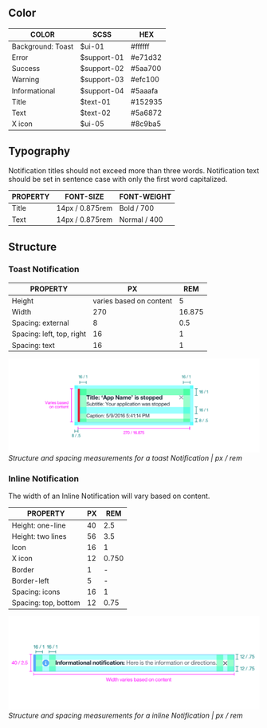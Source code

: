 ## Color

| COLOR         | SCSS        | HEX     |
|---------------|-------------|---------|
| Background: Toast    | $ui-01      | #ffffff |
| Error         | $support-01 | #e71d32 |
| Success       | $support-02 | #5aa700 |
| Warning       | $support-03 | #efc100 |
| Informational | $support-04 | #5aaafa |
| Title         | $text-01    | #152935 |
| Text          | $text-02    | #5a6872 |
| X icon        | $ui-05      | #8c9ba5 |

## Typography

Notification titles should not exceed more than three words. Notification text should be set in sentence case with only the first word capitalized.

| PROPERTY | FONT-SIZE      | FONT-WEIGHT  |
|----------|-----------------|--------------|
| Title    | 14px / 0.875rem | Bold / 700   |
| Text     | 14px / 0.875rem | Normal / 400 |

## Structure

### Toast Notification

| PROPERTY           | PX  | REM    |
|--------------------|-----|--------|
| Height             | varies based on content  | 5      |
| Width              | 270 | 16.875 |
| Spacing: external  | 8   | 0.5      |
| Spacing: left, top, right | 16  | 1      |
| Spacing: text      | 16  | 1      |

![Structure and spacing for a toast notification](images/notification-style-1.png)
_Structure and spacing measurements for a toast Notification | px / rem_

### Inline Notification

The width of an Inline Notification will vary based on content.

| PROPERTY          | PX | REM  |
|-------------------|----|------|
| Height: one-line  | 40 | 2.5  |
| Height: two lines | 56 | 3.5  |
| Icon              | 16 | 1    |
| X icon            | 12 | 0.750 |
| Border            | 1  | -    |
| Border-left       | 5  | -    |
| Spacing: icons    | 16 | 1    |
| Spacing: top, bottom | 12 | 0.75|

![Structure and spacing for an inline notification](images/notification-style-2.png)
_Structure and spacing measurements for a inline Notification | px / rem_
